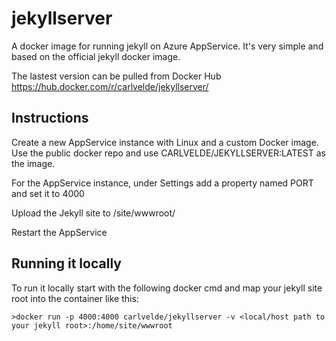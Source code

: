 # jekyllserver

A docker image for running jekyll on Azure AppService. It's very simple and based on the official jekyll docker image.

The lastest version can be pulled from Docker Hub https://hub.docker.com/r/carlvelde/jekyllserver/

## Instructions

Create a new AppService instance with Linux and a custom Docker image. Use the public docker repo and use CARLVELDE/JEKYLLSERVER:LATEST as the image.

For the AppService instance, under Settings add a property named PORT and set it to 4000

Upload the Jekyll site to /site/wwwroot/

Restart the AppService

## Running it locally

To run it locally start with the following docker cmd and map your jekyll site root into the container like this:

 ```
>docker run -p 4000:4000 carlvelde/jekyllserver -v <local/host path to your jekyll root>:/home/site/wwwroot
 ```
